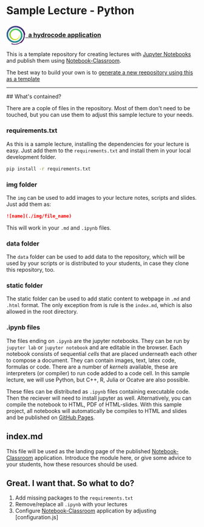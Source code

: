 # Sample Lecture - Python

### <a href="https://hydrocode.de"><img src="img/hydrocode_logo.png" width="50" height="50" style="vertical-align:middle">&nbsp;&nbsp;a hydrocode application</a>

This is a template repository for creating lectures with [Jupyter Notebooks](https://jupyter.org) and publish them
using [Notebook-Classroom](https://github.com/hydrocode-de/notebook-classroom). 

The best way to build your own is to [generate a new reepository using this as a template](https://github.com/hydrocode-de/sample-lecture-python/generate)

<hr>
## What's contained?

There are a cople of files in the repository. Most of them don't need to be touched, but you can use them to adjust 
this sample lecture to your needs. 

### requirements.txt

As this is a sample lecture, installing the dependencies for your lecture is easy. Just add them to the ``requirements.txt`` and install 
them in your local development folder.

```bash
pip install -r requirements.txt
```

### img folder

The ``img`` can be used to add images to your lecture notes, scripts and slides. Just add them as:

```markdown
![name](./img/file_name)
```

This will work in your ``.md`` and ``.ipynb`` files.

### data folder

The ``data`` folder can be used to add data to the repository, which will be used by your scripts 
or is distributed to your students, in case they clone this repository, too.

### static folder

The static folder can be used to add static content to webpage in ``.md`` and ``.html`` format. The only exception from is rule is the ``index.md``, which is also allowed in 
the root directory.

### .ipynb files

The files ending on ``.ipynb`` are the jupyter notebooks. They can be run by ``jupyter lab`` or ``jupyter notebook`` 
and are editable in the browser. Each notebook consists of sequential *cells* that are placed underneath each other to 
compose a document. They can contain images, text, latex code, formulas or code.
There are a number of *kernels* available, these are interpreters (or compiler) to run code added to a code cell. 
In this sample lecture, we will use Python, but C++, R, Julia or Ocatve are also possible.

These files can be distributed as ``.ipynb`` files containing executable code. Then the reciever will need to install jupyter as well.
Alternatively, you can compile the notebook to HTML, PDF of HTML-slides. With this sample project, all notebooks will 
automatically be compiles to HTML and slides and be published on [GitHub Pages](https://pages.github.com/).

## index.md

This file will be used as the landing page of the published [Notebook-Classroom](https://github.com/hydrocode-de/notebook-classroom) application.
Introduce the module here, or give some advice to your students, how these resources 
should be used.

## Great. I want that. So what to do?

1. Add missing packages to the ``requirements.txt``
2. Remove/replace all ``.ipynb`` with your lectures
3. Configure [Notebook-Classroom](https://github.com/hydrocode-de/notebook-classroom) application by adjusting [configuration.js]